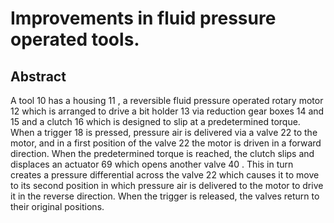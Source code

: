 # Improvements in fluid pressure operated tools.

## Abstract
A tool 10 has a housing 11 , a reversible fluid pressure operated rotary motor 12 which is arranged to drive a bit holder 13 via reduction gear boxes 14 and 15 and a clutch 16 which is designed to slip at a predetermined torque. When a trigger 18 is pressed, pressure air is delivered via a valve 22 to the motor, and in a first position of the valve 22 the motor is driven in a forward direction. When the predetermined torque is reached, the clutch slips and displaces an actuator 69 which opens another valve 40 . This in turn creates a pressure differential across the valve 22 which causes it to move to its second position in which pressure air is delivered to the motor to drive it in the reverse direction. When the trigger is released, the valves return to their original positions.